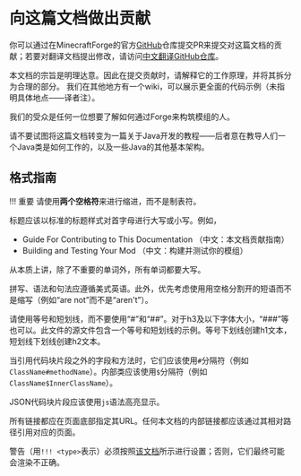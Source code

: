 向这篇文档做出贡献
==================

你可以通过在MinecraftForge的官方[GitHub]仓库提交PR来提交对这篇文档的贡献；若要对翻译文档提出修改，请访问[中文翻译GitHub仓库][GitHubTranslation]。

本文档的宗旨是明理达意。因此在提交贡献时，请解释它的工作原理，并将其拆分为合理的部分。
我们在其他地方有一个wiki，可以展示更全面的代码示例（未指明具体地点——译者注）。

我们的受众是任何一位想要了解如何通过Forge来构筑模组的人。

请不要试图将这篇文档转变为一篇关于Java开发的教程——后者意在教导人们一个Java类是如何工作的，以及一些Java的其他基本架构。

格式指南
--------

!!! 重要
    请使用**两个空格符**来进行缩进，而不是制表符。

标题应该以标准的标题样式对首字母进行大写或小写。例如，

* Guide For Contributing to This Documentation （中文：本文档贡献指南）
* Building and Testing Your Mod （中文：构建并测试你的模组）

从本质上讲，除了不重要的单词外，所有单词都要大写。

拼写、语法和句法应遵循美式英语。此外，优先考虑使用用空格分割开的短语而不是缩写（例如“are not”而不是“aren't”）。

请使用等号和短划线，而不要使用“#”和“##”。对于h3及以下字体大小，“###”等也可以。此文件的源文件包含一个等号和短划线的示例。等号下划线创建h1文本，短划线下划线创建h2文本。

当引用代码块片段之外的字段和方法时，它们应该使用`#`分隔符（例如`ClassName#methodName`）。内部类应该使用`$`分隔符（例如`ClassName$InnerClassName`）。

JSON代码块片段应该使用`js`语法高亮显示。

所有链接都应在页面底部指定其URL。任何本文档的内部链接都应该通过其相对路径引用对应的页面。

警告（用`!!! <type>`表示）必须按照[该文档][admonition]所示进行设置；否则，它们最终可能会渲染不正确。

[GitHub]: https://github.com/MinecraftForge/Documentation
[GitHubTranslation]: https://github.com/srcres258/forge-doc
[admonition]: https://python-markdown.github.io/extensions/admonition/
